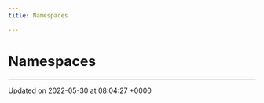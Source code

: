 ```yaml
---
title: Namespaces

---
```


# Namespaces







-------------------------------

Updated on 2022-05-30 at 08:04:27 +0000
